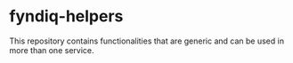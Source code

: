 # fyndiq-helpers
This repository contains functionalities that are generic and can be used in more than
one service.


